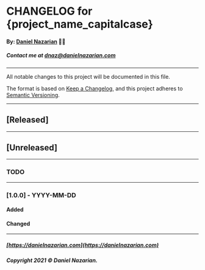 # CHANGELOG for {project_name_capitalcase}
#### By: [Daniel Nazarian](https://danielnazarian) 🐧👹
##### Contact me at <dnaz@danielnazarian.com>

-------------------------------------------------------

All notable changes to this project will be documented in this file.

The format is based on [Keep a Changelog](https://keepachangelog.com/en/1.0.0/),
and this project adheres to [Semantic Versioning](https://semver.org/spec/v2.0.0.html).


-------------------------------------------------------

## [Released]

-------------------------------------------------------

## [Unreleased]

-------------------------------------------------------
### TODO


---------------------------

### [1.0.0] - YYYY-MM-DD

#### Added

#### Changed

-------------------------------------------------------

##### [https://danielnazarian.com](https://danielnazarian.com)
##### Copyright 2021 © Daniel Nazarian.
